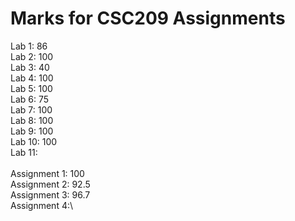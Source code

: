 # Marks for CSC209 Assignments 
Lab 1: 86\
Lab 2: 100\
Lab 3: 40\
Lab 4: 100\
Lab 5: 100\
Lab 6: 75\
Lab 7: 100\
Lab 8: 100\
Lab 9: 100\
Lab 10: 100\
Lab 11:\
\
Assignment 1: 100\
Assignment 2: 92.5\
Assignment 3: 96.7\
Assignment 4:\
